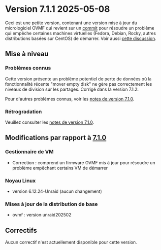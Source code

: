 # Version 7.1.1 2025-05-08

Ceci est une petite version, contenant une version mise à jour du micrologiciel OVMF qui revient sur un [commit](https://github.com/tianocore/edk2/commit/efaa102d00) pour résoudre un problème qui empêche certaines machines virtuelles (Fedora, Debian, Rocky, autres distributions basées sur CentOS) de démarrer. Voir aussi [cette discussion](https://github.com/tianocore/edk2/issues/10883).

## Mise à niveau

### Problèmes connus

Cette version présente un problème potentiel de perte de données où la fonctionnalité récente "mover empty disk" ne gère pas correctement les niveaux de division sur les partages. Corrigé dans la version 7.1.2.

Pour d'autres problèmes connus, voir les [notes de version 7.1.0](7.1.0.md#known-issues).

### Rétrogradation

Veuillez consulter les [notes de version 7.1.0](7.1.0.md#rolling-back).

## Modifications par rapport à [7.1.0](7.1.0.md)

### Gestionnaire de VM

- Correction : comprend un firmware OVMF mis à jour pour résoudre un problème empêchant certains VM de démarrer

### Noyau Linux

- version 6.12.24-Unraid (aucun changement)

### Mises à jour de la distribution de base

- ovmf : version unraid202502

## Correctifs

Aucun correctif n'est actuellement disponible pour cette version.
